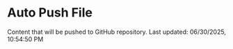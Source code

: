 # Auto Push File

Content that will be pushed to GitHub repository.
Last updated: 06/30/2025, 10:54:50 PM